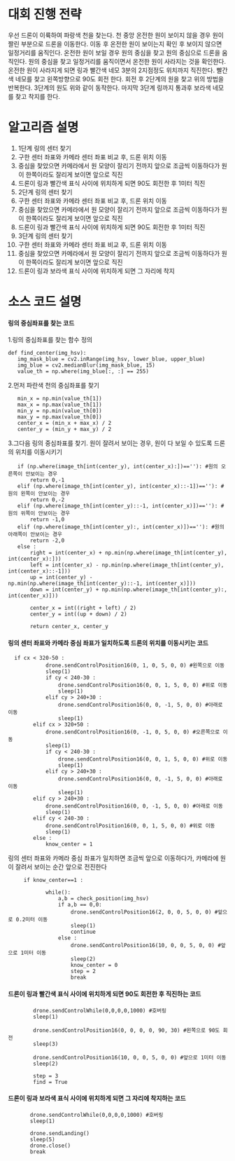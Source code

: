 # 대회 진행 전략
 우선 드론이 이륙하여 파랑색 천을 찾는다. 천 중앙 온전한 원이 보이지 않을 경우 원이 짤린 부분으로 드론을 이동한다. 이동 후 온전한 원이 보이는지 확인 후 보이지 않으면 일정거리를 움직인다. 온전한 원이 보일 경우 원의 중심을 찾고 원의 중심으로 드론을 움직인다. 
원의 중심을 찾고 일정거리를 움직이면서 온전한 원이 사라지는 것을 확인한다. 온전한 원이 사라지게 되면 링과 빨간색 네모 3분의 2지점정도 위치까지 직진한다. 빨간색 네모를 찾고 왼쪽방향으로 90도 회전 한다.
회전 후 2단계의 원을 찾고 위의 방법을 반복한다. 3단계의 원도 위와 같이 동작한다.
마지막 3단계 링까지 통과후 보라색 네모를 찾고 착지를 한다.
 
# 알고리즘 설명
1. 1단계 링의 센터 찾기
2. 구한 센터 좌표와 카메라 센터 좌표 비교 후, 드론 위치 이동
3. 중심을 찾았으면 카메라에서 원 모양이 잘리기 전까지 앞으로 조금씩 이동하다가 원이 한쪽이라도 잘리게 보이면 앞으로 직진
4. 드론이 링과 빨간색 표식 사이에 위치하게 되면 90도 회전한 후 1미터 직진
5. 2단계 링의 센터 찾기
6. 구한 센터 좌표와 카메라 센터 좌표 비교 후, 드론 위치 이동
7. 중심을 찾았으면 카메라에서 원 모양이 잘리기 전까지 앞으로 조금씩 이동하다가 원이 한쪽이라도 잘리게 보이면 앞으로 직진
8. 드론이 링과 빨간색 표식 사이에 위치하게 되면 90도 회전한 후 1미터 직진
9. 3단계 링의 센터 찾기
10. 구한 센터 좌표와 카메라 센터 좌표 비교 후, 드론 위치 이동
11. 중심을 찾았으면 카메라에서 원 모양이 잘리기 전까지 앞으로 조금씩 이동하다가 원이 한쪽이라도 잘리게 보이면 앞으로 직진
12. 드론이 링과 보라색 표식 사이에 위치하게 되면 그 자리에 착지

# 소스 코드 설명 

#### 링의 중심좌표를 찾는 코드

1.링의 중심좌표를 찾는 함수 정의
 
    def find_center(img_hsv):
       img_mask_blue = cv2.inRange(img_hsv, lower_blue, upper_blue)
       img_blue = cv2.medianBlur(img_mask_blue, 15)
       value_th = np.where(img_blue[:, :] == 255)

2.먼저 파란색 천의 중심좌표를 찾기

       min_x = np.min(value_th[1])
       max_x = np.max(value_th[1])
       min_y = np.min(value_th[0])
       max_y = np.max(value_th[0])
       center_x = (min_x + max_x) / 2
       center_y = (min_y + max_y) / 2

3.그다음 링의 중심좌표를 찾기. 원이 잘려서 보이는 경우, 원이 다 보일 수 있도록 드론의 위치를 이동시키기

       if (np.where(image_th[int(center_y), int(center_x):])==''): #원의 오른쪽이 안보이는 경우
           return 0,-1
       elif (np.where(image_th[int(center_y), int(center_x)::-1])==''): #원의 왼쪽이 안보이는 경우
           return 0,-2
       elif (np.where(image_th[int(center_y)::-1, int(center_x)])==''): #원의 위쪽이 안보이는 경우
           return -1,0
       elif (np.where(image_th[int(center_y):, int(center_x)])==''): #원의 아래쪽이 안보이는 경우
           return -2,0
       else :
           right = int(center_x) + np.min(np.where(image_th[int(center_y), int(center_x):]))
           left = int(center_x) - np.min(np.where(image_th[int(center_y), int(center_x)::-1]))
           up = int(center_y) - np.min(np.where(image_th[int(center_y)::-1, int(center_x)]))
           down = int(center_y) + np.min(np.where(image_th[int(center_y):, int(center_x)]))

           center_x = int((right + left) / 2)
           center_y = int((up + down) / 2)

           return center_x, center_y
           
#### 링의 센터 좌표와 카메라 중심 좌표가 일치하도록 드론의 위치를 이동시키는 코드

      if cx < 320-50 : 
                drone.sendControlPosition16(0, 1, 0, 5, 0, 0) #왼쪽으로 이동
                sleep(1)
                if cy < 240-30 :
                    drone.sendControlPosition16(0, 0, 1, 5, 0, 0) #위로 이동
                    sleep(1)
                elif cy > 240+30 :
                    drone.sendControlPosition16(0, 0, -1, 5, 0, 0) #아래로 이동
                    sleep(1)                    
            elif cx > 320+50 :
                drone.sendControlPosition16(0, -1, 0, 5, 0, 0) #오른쪽으로 이동
                sleep(1)
                if cy < 240-30 :
                    drone.sendControlPosition16(0, 0, 1, 5, 0, 0) #위로 이동
                    sleep(1)
                elif cy > 240+30 :
                    drone.sendControlPosition16(0, 0, -1, 5, 0, 0) #아래로 이동
                    sleep(1)
            elif cy > 240+30 :
                drone.sendControlPosition16(0, 0, -1, 5, 0, 0) #아래로 이동
                sleep(1)
            elif cy < 240-30 :
                drone.sendControlPosition16(0, 0, 1, 5, 0, 0) #위로 이동
                sleep(1)
            else :
                know_center = 1
                
링의 센터 좌표와 카메라 중심 좌표가 일치하면 조금씩 앞으로 이동하다가, 카메라에 원이 잘려서 보이는 순간 앞으로 전진한다 

         if know_center==1 :
                
                while():
                    a,b = check_position(img_hsv)
                    if a,b == 0,0:
                        drone.sendControlPosition16(2, 0, 0, 5, 0, 0) #앞으로 0.2미터 이동
                        sleep(1)
                        continue
                    else :
                        drone.sendControlPosition16(10, 0, 0, 5, 0, 0) #앞으로 1미터 이동 
                        sleep(2)
                        know_center = 0
                        step = 2
                        break                       

#### 드론이 링과 빨간색 표식 사이에 위치하게 되면 90도 회전한 후 직진하는 코드 
            drone.sendControlWhile(0,0,0,0,1000) #호버링
            sleep(1)

            drone.sendControlPosition16(0, 0, 0, 0, 90, 30) #왼쪽으로 90도 회전
            sleep(3)

            drone.sendControlPosition16(10, 0, 0, 5, 0, 0) #앞으로 1미터 이동
            sleep(2)
            
            step = 3
            find = True
            
#### 드론이 링과 보라색 표식 사이에 위치하게 되면 그 자리에 착지하는 코드 
           drone.sendControlWhile(0,0,0,0,1000) #호버링
           sleep(1)

           drone.sendLanding()
           sleep(5)
           drone.close()
           break
